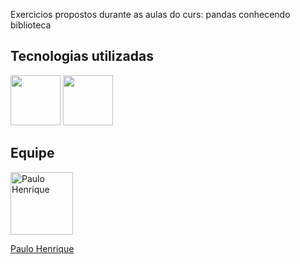 Exercicios propostos durante as aulas do curs: pandas conhecendo biblioteca

## Tecnologias utilizadas

<img src="https://cdn.jsdelivr.net/gh/devicons/devicon@latest/icons/python/python-original.svg" height = 80  width = 80 /> <img src="https://cdn.jsdelivr.net/gh/devicons/devicon@latest/icons/pandas/pandas-original-wordmark.svg" height = 80  width = 80 />


## Equipe
<a href="paulo-henrique-861951341" target="_blank">
  <img src="https://media.licdn.com/dms/image/v2/D4D03AQEkIrKCjT-5iw/profile-displayphoto-shrink_800_800/B4DZPA3e9dHMAc-/0/1734107591225?e=1739404800&v=beta&t=pmkRtdLY2qGe85_V38r6SN48jQfPJhdTPF7Eo_8yZXg" alt="Paulo Henrique" width="100" height="100">
</a>

<a href="https://www.linkedin.com/in/paulo-henrique-861951341/">Paulo Henrique</a>
